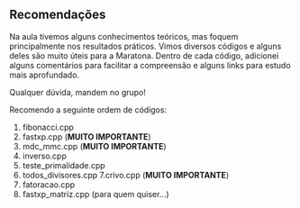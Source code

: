 ## Recomendações
Na aula tivemos alguns conhecimentos teóricos, mas foquem principalmente nos resultados práticos.
Vimos diversos códigos e alguns deles são muito úteis para a Maratona.
Dentro de cada código, adicionei alguns comentários para facilitar a compreensão e alguns links
para estudo mais aprofundado.

Qualquer dúvida, mandem no grupo!

Recomendo a seguinte ordem de códigos:
1. fibonacci.cpp
2. fastxp.cpp (**MUITO IMPORTANTE**)
3. mdc_mmc.cpp (**MUITO IMPORTANTE**)
4. inverso.cpp
5. teste_primalidade.cpp
6. todos_divisores.cpp
7.crivo.cpp  (**MUITO IMPORTANTE**)
8. fatoracao.cpp
9. fastxp_matriz.cpp (para quem quiser...)
